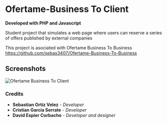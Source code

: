 # Ofertame-Business To Client

**Developed with PHP and Javascript**

Student project that simulates a web page where users can reserve a series of offers published by external companies

This project is asociated with Ofertame Business To Business https://github.com/sebas3407/Ofertame-Business-To-Business

## Screenshots

![Ofertame Business To Client](https://i.ibb.co/CzNjvQD/ofertame-b2c.png)

### Credits

- **Sebastian Ortiz Velez** - *Developer*
- **Cristian Garcia Serrate** - *Developer*
- **David Espier Corbacho** - *Developer and designer*
